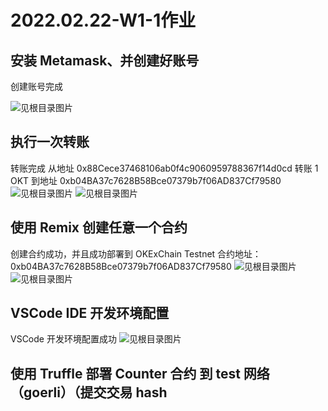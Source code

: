 # 2022.02.22-W1-1作业

## 安装 Metamask、并创建好账号

创建账号完成

![见根目录图片](2022-02-23-13-37-15.png)

## 执行一次转账

转账完成
从地址 0x88Cece37468106ab0f4c9060959788367f14d0cd 转账 1 OKT 到地址 0xb04BA37c7628B58Bce07379b7f06AD837Cf79580
![见根目录图片](2022-02-23-13-42-01.png)
![见根目录图片](2022-02-23-13-42-47.png)

## 使用 Remix 创建任意一个合约

创建合约成功，并且成功部署到 OKExChain Testnet
合约地址：0xb04BA37c7628B58Bce07379b7f06AD837Cf79580
![见根目录图片](2022-02-23-13-56-35.png)
![见根目录图片](2022-02-23-13-58-11.png)

## VSCode IDE 开发环境配置

VSCode 开发环境配置成功
![见根目录图片](2022-02-23-14-01-18.png)

## 使用 Truffle 部署 Counter 合约 到 test 网络（goerli）（提交交易 hash

